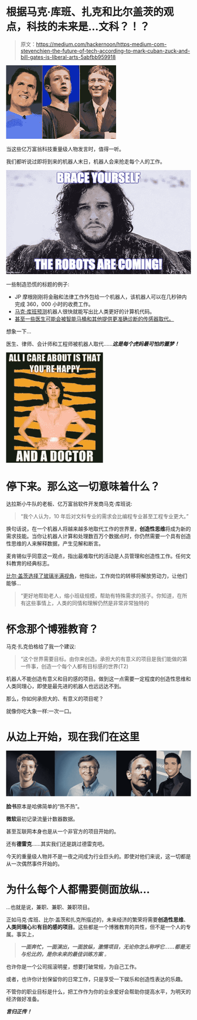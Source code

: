 # 根据马克·库班、扎克和比尔盖茨的观点，科技的未来是…文科？！？

> 原文：<https://medium.com/hackernoon/https-medium-com-stevenchien-the-future-of-tech-according-to-mark-cuban-zuck-and-bill-gates-is-liberal-arts-5abfbb959918>

![](img/35407107a5d3d850109e82bfa6b57a35.png)

当这些亿万富翁科技重量级人物发言时，值得一听。

我们都听说过即将到来的机器人末日，机器人会来抢走每个人的工作。

![](img/f86bb89bbde87a4d8a17327a2767aa1f.png)

一些制造恐慌的标题的例子:

*   JP 摩根刚刚将金融和法律工作外包给一个机器人，该机器人可以在几秒钟内完成 360，000 小时的收费工作。
*   [马克·库班预测](http://time.com/money/4676298/mark-cuban-best-job-skill/)机器人很快就能写出比人类更好的计算机代码。
*   [甚至一些医生可能会被智能马桶和其他提供更准确诊断的传感器取代。](http://www.wired.co.uk/article/yaniv-j-turgeman)

想象一下…

医生、律师、会计师和工程师被机器人取代……***这是每个虎妈最可怕的噩梦！***

![](img/97895f64c1cb47aa38bcfc85a7c70483.png)

# 停下来。那么这一切意味着什么？

达拉斯小牛队的老板、亿万富翁软件开发商马克·库班说:

> “我个人认为，10 年后对文科专业的需求会比编程专业甚至工程专业更大。”

换句话说，在一个机器人将越来越多地取代工作的世界里，**创造性思维**将成为新的需求技能。当你让机器人计算和处理数百万个数据点时，你仍然需要一个具有创造性思维的人来解释数据，产生见解和断言。

麦肯锡似乎同意这一观点，指出最难取代的活动是人员管理和创造性工作。任何文科教育的经典标志。

[比尔·盖茨选择了玻璃半满视角](https://qz.com/911968/bill-gates-the-robot-that-takes-your-job-should-pay-taxes/)，他指出，工作岗位的转移将解放劳动力，让他们能够…

> “更好地帮助老人，缩小班级规模，帮助有特殊需求的孩子。你知道，在所有这些事情上，人类的同情和理解仍然是非常非常独特的

# 怀念那个博雅教育？

马克·扎克伯格给了我一个建议:

> “这个世界需要目标。由你来创造。承担大的有意义的项目是我们能做的第一件事，创造一个每个人都有目标感的世界(T2)

机器人不能创造有意义和目的感的项目。做到这一点需要一定程度的创造性思维和人类同理心，即使是最先进的机器人也远远达不到。

那么，你如何承担大的、有意义的项目呢？

就像你吃大象一样:一次一口。

# 从边上开始，现在我们在这里

![](img/8aba1c1a23c680e0780b343a2d11e1d5.png)

**脸书**原本是哈佛简单的“热不热”。

**微软**最初记录流量计数器数据。

甚至互联网本身也是从一个非官方的项目开始的。

还有**德雷克**……其实我们还是跳过德雷克吧。

今天的重量级人物并不是一夜之间成为行业巨头的。即使对他们来说，这一切都是从一次偶然事件开始的。

# 为什么每个人都需要侧面放纵…

…也就是说，兼职、兼职、兼职项目。

正如马克·库班、比尔·盖茨和扎克所描述的，未来经济的繁荣将需要**创造性思维**、**人类同理心**和**有目的感的项目**。这些都是一个博雅教育的共性，但不是一个人的专属。事实上，

> ***一面奔忙，一面演出，一面放纵，激情项目，无论你怎么称呼它……都是无与伦比的，是你未来的最佳训练方案*** *。*

也许你是一个公司摇滚明星，想要打破常规，为自己工作。

或者，也许你计划保留你的日常工作，只是享受一下娱乐和创造性表达的乐趣。

不管你的职业目标是什么，把工作作为你的业余爱好会帮助你提高水平，为明天的经济做好准备。

***言归正传！***